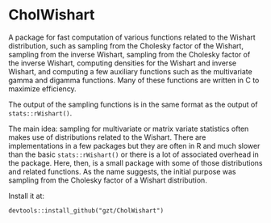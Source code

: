 # CholWishart

A package for fast computation of various functions related to the Wishart distribution, such as sampling from the Cholesky factor of the Wishart, sampling from the inverse Wishart, sampling from the Cholesky factor of the inverse Wishart, computing densities for the Wishart and inverse Wishart, and computing a few auxiliary functions such as the multivariate gamma and digamma functions. Many of these functions are written in C to maximize efficiency. 

The output of the sampling functions is in the same format as the output 
of `stats::rWishart()`.

The main idea: sampling for multivariate or matrix variate statistics often 
makes use of distributions related to the Wishart. There are implementations 
in a few packages but they are often in R and much slower than the 
basic `stats::rWishart()` or there is a lot of associated overhead in the 
package. Here, then, is a small package with some of those distributions
and related functions. As the name suggests, the initial purpose was 
sampling from the Cholesky factor of a Wishart distribution.

Install it at:

```
devtools::install_github("gzt/CholWishart")
```

